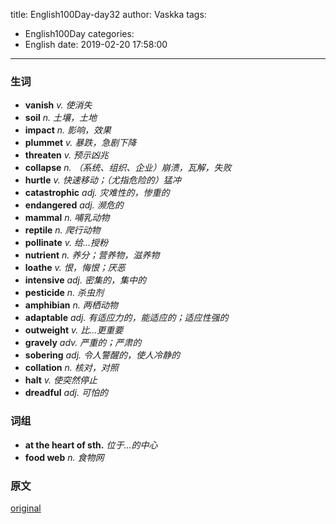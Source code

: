 title: English100Day-day32
author: Vaskka
tags:
  - English100Day
categories:
  - English
date: 2019-02-20 17:58:00
---
### 生词

+ **vanish** *v. 使消失*
+ **soil** *n. 土壤，土地*
+ **impact** *n. 影响，效果*
+ **plummet** *v. 暴跌，急剧下降*
+ **threaten** *v. 预示凶兆*
+ **collapse** *n. （系统、组织、企业）崩溃，瓦解，失败*
+ **hurtle** *v. 快速移动；（尤指危险的）猛冲*
+ **catastrophic** *adj. 灾难性的，惨重的*
+ **endangered** *adj. 濒危的*
+ **mammal** *n. 哺乳动物*
+ **reptile** *n. 爬行动物*
+ **pollinate** *v. 给...授粉*
+ **nutrient** *n. 养分；营养物，滋养物*
+ **loathe** *v. 恨，悔恨；厌恶*
+ **intensive** *adj. 密集的，集中的*
+ **pesticide** *n. 杀虫剂*
+ **amphibian** *n. 两栖动物*
+ **adaptable** *adj. 有适应力的，能适应的；适应性强的*
+ **outweight** *v. 比...更重要*
+ **gravely** *adv. 严重的；严肃的*
+ **sobering** *adj. 令人警醒的，使人冷静的*
+ **collation** *n. 核对，对照*
+ **halt** *v. 使突然停止*
+ **dreadful** *adj. 可怕的*

### 词组

+ **at the heart of sth.** *位于...的中心*
+ **food web** *n. 食物网*

### 原文

[original](https://www.theguardian.com/environment/2019/feb/10/plummeting-insect-numbers-threaten-collapse-of-nature)